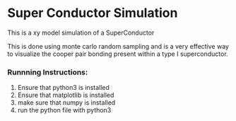 # Super Conductor Simulation
This is a xy model simulation of a SuperConductor

This is done using monte carlo random sampling and is a very effective way to
visualize the cooper pair bonding present within a type I superconductor.

### Runnning Instructions:
1. Ensure that python3 is installed
2. Ensure that matplotlib is installed
3. make sure that numpy is installed
4. run the python file with python3


